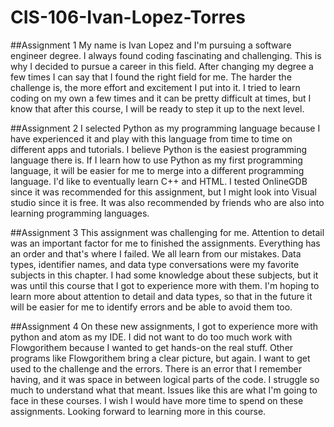 # CIS-106-Ivan-Lopez-Torres
##Assignment 1
My name is Ivan Lopez and I'm pursuing a software engineer degree. I always found coding fascinating and challenging. This is why I decided to pursue a career in this field. After changing my degree a few times I can say that I found the right field for me. The harder the challenge is, the more effort and excitement I put into it. I tried to learn coding on my own a few times and it can be pretty difficult at times, but I know that after this course, I will be ready to step it up to the next level.

##Assignment 2
I selected Python as my programming language because I have experienced it and play with this language from time to time on different apps and tutorials. I believe Python is the easiest programming language there is. If I learn how to use Python as my first programming language,  it will be easier for me to merge into a different programming language. I'd like to eventually learn C++ and HTML. I tested OnlineGDB since it was recommended for this assignment, but I might look into Visual studio since it is free. It was also recommended by friends who are also into learning programming languages.

##Assignment 3
This assignment was challenging for me. Attention to detail was an important factor for me to finished the assignments. Everything has an order and that's where I failed. We all learn from our mistakes. Data types, identifier names, and data type conversations were my favorite subjects in this chapter. I had some knowledge about these subjects, but it was until this course that I got to experience more with them. I'm hoping to learn more about attention to detail and data types, so that in the future it will be easier for me to identify errors and be able to avoid them too.

##Assignment 4
On these new assignments, I got to experience more with python and atom as my IDE. I did not want to do too much work with Flowgorithem because I wanted to get hands-on the real stuff. Other programs like Flowgorithem bring a clear picture, but again. I want to get used to the challenge and the errors. There is an error that I remember having, and it was space in between logical parts of the code. I struggle so much to understand what that meant. Issues like this are what I'm going to face in these courses. I wish I would have more time to spend on these assignments. Looking forward to learning more in this course. 
